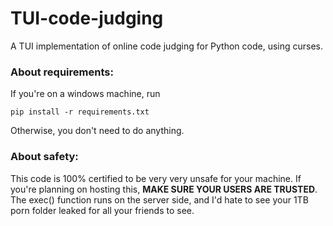 # TUI-code-judging
A TUI implementation of online code judging for Python code, using curses.

### About requirements:
If you're on a windows machine, run

```
pip install -r requirements.txt
```

Otherwise, you don't need to do anything.


### About safety:
This code is 100% certified to be very very unsafe for your machine. If you're planning on hosting this, **MAKE SURE YOUR USERS ARE TRUSTED**. The exec() function runs on the server side, and I'd hate to see your 1TB porn folder leaked for all your friends to see.
